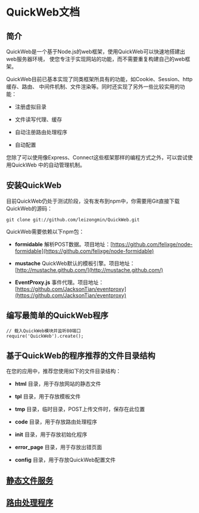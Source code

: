 # QuickWeb文档

## 简介

QuickWeb是一个基于Node.js的web框架，使用QuickWeb可以快速地搭建出web服务器环境，
使您专注于实现网站的功能，而不需要重复构建自己的web框架。

QuickWeb目前已基本实现了同类框架所具有的功能，如Cookie、Session、http缓存、路由、
中间件机制、文件渲染等。同时还实现了另外一些比较实用的功能：

* 注册虚拟目录

* 文件读写代理、缓存

* 自动注册路由处理程序

* 自动配置

您除了可以使用像Express、Connect这些框架那样的编程方式之外，可以尝试使用QuickWeb
中的自动管理机制。


## 安装QuickWeb

目前QuickWeb仍处于测试阶段，没有发布到npm中，你需要用Git直接下载QuickWeb的源码：

	git clone git://github.com/leizongmin/QuickWeb.git
	
QuickWeb需要依赖以下npm包：

* **formidable** 解析POST数据。项目地址：[https://github.com/felixge/node-formidable](https://github.com/felixge/node-formidable)

* **mustache** QuickWeb默认的模板引擎。项目地址：[http://mustache.github.com/](http://mustache.github.com/)

* **EventProxy.js** 事件代理。项目地址：[https://github.com/JacksonTian/eventproxy](https://github.com/JacksonTian/eventproxy)



## 编写最简单的QuickWeb程序

	// 载入QuickWeb模块并监听80端口
	require('QuickWeb').create();


## 基于QuickWeb的程序推荐的文件目录结构

在您的应用中，推荐您使用如下的文件目录结构：

* **html** 目录，用于存放网站的静态文件

* **tpl** 目录，用于存放模板文件

* **tmp** 目录，临时目录，POST上传文件时，保存在此位置

* **code** 目录，用于存放路由处理程序

* **init** 目录，用于存放初始化程序

* **error_page** 目录，用于存放出错页面

* **config** 目录，用于存放QuickWeb配置文件


## [静态文件服务](静态文件服务)

## [路由处理程序](路由处理程序)